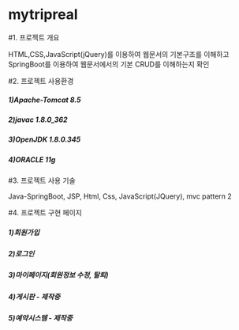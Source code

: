 # mytripreal

#1. 프로젝트 개요

HTML,CSS,JavaScript(jQuery)를 이용하여 웹문서의 기본구조를 이해하고 SpringBoot를 이용하여 웹문서에서의 기본 CRUD를 이해하는지 확인

#2. 프로젝트 사용환경

##### 1)Apache-Tomcat 8.5
##### 2)javac 1.8.0_362
##### 3)OpenJDK 1.8.0.345
##### 4)ORACLE 11g

#3. 프로젝트 사용 기술

Java-SpringBoot, JSP, Html, Css, JavaScript(JQuery), mvc pattern 2

#4. 프로젝트 구현 페이지

##### 1)회원가입
##### 2)로그인
##### 3)마이페이지(회원정보 수정, 탈퇴)
##### 4)게시판 - 제작중
##### 5)예약시스템 -  제작중
